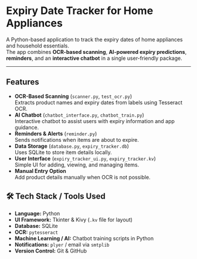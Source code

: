 # Expiry Date Tracker for Home Appliances

A Python-based application to track the expiry dates of home appliances and household essentials.  
The app combines **OCR-based scanning**, **AI-powered expiry predictions**, **reminders**, and an **interactive chatbot** in a single user-friendly package.

---

##  Features
- **OCR-Based Scanning** (`scanner.py`, `test_ocr.py`)  
  Extracts product names and expiry dates from labels using Tesseract OCR.
- **AI Chatbot** (`chatbot_interface.py`, `chatbot_train.py`)  
  Interactive chatbot to assist users with expiry information and app guidance.
- **Reminders & Alerts** (`reminder.py`)  
  Sends notifications when items are about to expire.
- **Data Storage** (`database.py`, `expiry_tracker.db`)  
  Uses SQLite to store item details locally.
- **User Interface** (`expiry_tracker_ui.py`, `expiry_tracker.kv`)  
  Simple UI for adding, viewing, and managing items.
- **Manual Entry Option**  
  Add product details manually when OCR is not possible.

## 🛠️ Tech Stack / Tools Used
- **Language:** Python
- **UI Framework:** Tkinter & Kivy (`.kv` file for layout)
- **Database:** SQLite
- **OCR:** `pytesseract`
- **Machine Learning / AI:** Chatbot training scripts in Python
- **Notifications:** `plyer` / email via `smtplib`
- **Version Control:** Git & GitHub

